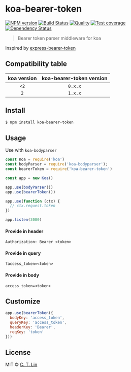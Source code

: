 # koa-bearer-token

[![NPM version][npm-image]][npm-url]
[![Build Status][travis-image]][travis-url]
[![Quality][codeclimate-image]][codeclimate-url]
[![Test coverage][coveralls-image]][coveralls-url]
[![Dependency Status][david_img]][david_site]

> Bearer token parser middleware for koa

Inspired by [express-bearer-token](https://www.npmjs.com/package/express-bearer-token)

## Compatibility table

| koa version | koa-bearer-token version |
|:-----------:|:------------------------:|
| `<2`        | `0.x.x`                  |
| `2`         | `1.x.x`                  |

## Install

```sh
$ npm install koa-bearer-token
```

## Usage

Use with `koa-bodyparser`

```js
const Koa = require('koa')
const bodyParser = require('koa-bodyparser');
const bearerToken = require('koa-bearer-token')

const app = new Koa()

app.use(bodyParser())
app.use(bearerToken())

app.use(function (ctx) {
  // ctx.request.token
})

app.listen(3000)
```

#### Provide in header

`Authorization: Bearer <token>`

#### Provide in query

`?access_token=<token>`

#### Provide in body

`access_token=<token>`

## Customize

```js
app.use(bearerToken({
  bodyKey: 'access_token',
  queryKey: 'access_token',
  headerKey: 'Bearer',
  reqKey: 'token'
}))
```

## License

MIT © [C. T. Lin](https://github.com/chentsulin)

[npm-image]: https://img.shields.io/npm/v/koa-bearer-token.svg?style=flat-square
[npm-url]: https://npmjs.org/package/koa-bearer-token
[travis-image]: https://travis-ci.org/chentsulin/koa-bearer-token.svg?branch=master
[travis-url]: https://travis-ci.org/chentsulin/koa-bearer-token
[codeclimate-image]: https://img.shields.io/codeclimate/github/chentsulin/koa-bearer-token.svg?style=flat-square
[codeclimate-url]: https://codeclimate.com/github/chentsulin/koa-bearer-token
[coveralls-image]: https://img.shields.io/coveralls/chentsulin/koa-bearer-token.svg?style=flat-square
[coveralls-url]: https://coveralls.io/r/chentsulin/koa-bearer-token
[david_img]: https://img.shields.io/david/chentsulin/koa-bearer-token.svg
[david_site]: https://david-dm.org/chentsulin/koa-bearer-token
